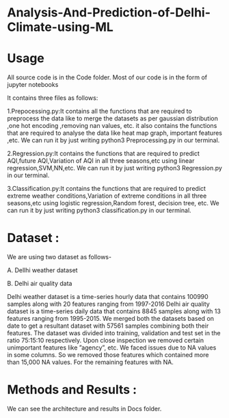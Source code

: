 # Analysis-And-Prediction-of-Delhi-Climate-using-ML

# Usage 

All source code is in the Code folder. Most of our code is in the form of jupyter notebooks

It contains three files as follows:

1.Prepocessing.py:It contains all the functions that are required to preprocess the data like to merge the datasets as per gaussian distribution ,one hot encoding ,removing nan values, etc.
it also contains the functions that are required to analyse the data like heat map graph, important features ,etc.
We can run it by just writing python3 Preprocessing.py in our terminal.

2.Regression.py:It contains the functions that are required to predict AQI,future AQI,Variation of AQI in all three seasons,etc using linear regression,SVM,NN,etc.
We can run it by just writing python3 Regression.py in our terminal.

3.Classification.py:It contains the functions that are required to predict extreme weather conditions,Variation of extreme conditions in all three seasons,etc using logistic regression,Random forest, decision tree, etc.
We can run it by just writing python3 classification.py in our terminal.

# Dataset :

We are using two dataset as follows-

A. Dellhi weather dataset 

B. Delhi air quality data

Delhi weather dataset is a time-series hourly data that contains 100990 samples along with 20 features ranging from 1997-2016 Delhi air quality dataset is a time-series daily data that contains 8845 samples along with 13 features ranging from 1995-2015. We merged both the datasets based on date to get a resultant dataset with 57561 samples combining both their features. The dataset was divided into training, validation and test set in the ratio 75:15:10 respectively. Upon close inspection we removed certain unimportant features like ”agency”, etc. We faced issues due to NA values in some columns. So we removed those features which contained more than 15,000 NA values. For the remaining features with NA.

# Methods and Results :

We can see the architecture and results in Docs folder.
